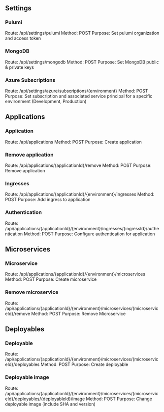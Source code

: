 #

## Settings

### Pulumi

Route: /api/settings/pulumi
Method: POST
Purpose: Set pulumi organization and access token

### MongoDB

Route: /api/settings/mongodb
Method: POST
Purpose: Set MongoDB public & private keys

### Azure Subscriptions

Route: /api/settings/azure/subscriptions/{environment}
Method: POST
Purpose: Set subscription and associated service principal for a specific environment (Development, Production)

## Applications

### Application

Route: /api/applications
Method: POST
Purpose: Create application

### Remove application

Route: /api/applications/{applicationId}/remove
Method: POST
Purpose: Remove application

### Ingresses

Route: /api/applications/{applicationId}/{environment}/ingresses
Method: POST
Purpose: Add ingress to application

### Authentication

Route: /api/applications/{applicationId}/{environment}/ingresses/{ingressId}/authentication
Method: POST
Purpose: Configure authentication for application

## Microservices

### Microservice

Route: /api/applications/{applicationId}/{environment}/microservices
Method: POST
Purpose: Create microservice

### Remove microservice

Route: /api/applications/{applicationId}/{environment}/microservices/{microserviceId}/remove
Method: POST
Purpose: Remove Microservice

## Deployables

### Deployable

Route: /api/applications/{applicationId}/{environment}/microservices/{microserviceId}/deployables
Method: POST
Purpose: Create deployable

### Deployable image

Route: /api/applications/{applicationId}/{environment}/microservices/{microserviceId}/deployables/{deployableId}/image
Method: POST
Purpose: Change deployable image (include SHA and version)
